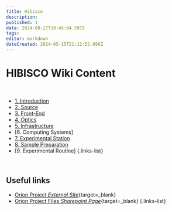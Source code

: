 ```yaml
---
title: Hibisco
description: 
published: 1
date: 2024-08-27T19:45:04.597Z
tags: 
editor: markdown
dateCreated: 2024-05-15T21:12:52.896Z
---
```


# HIBISCO Wiki Content

<br>

- [1. Introduction](/Orion/Hibisco/hib_intro.html)
- [2. Source](/Orion/Hibisco/hib_source)
- [3. Front-End](/Orion/Hibisco/hib_frontend)
- [4. Optics](/Orion/Hibisco/hib_optics)
- [5. Infrastructure](/Orion/Hibisco/hib_infra)
- [6. Computing Systems]
- [7. Experimental Station](/Orion/Hibisco/hib_exp_station)
- [8. Sample Preparation](/Orion/Hibisco/hib_sample_prep)
- [9. Experimental Routine]
{.links-list}

<br>


## Useful links
- [Orion Project *External Site*](https://cnpem.br/orion/){target=_blank}
- [Orion Project Files *Sharepoint Page*](https://cnpemcamp.sharepoint.com/sites/lnls/projectsII/SitePages/orionbeamlines.aspx){target=_blank}
{.links-list}